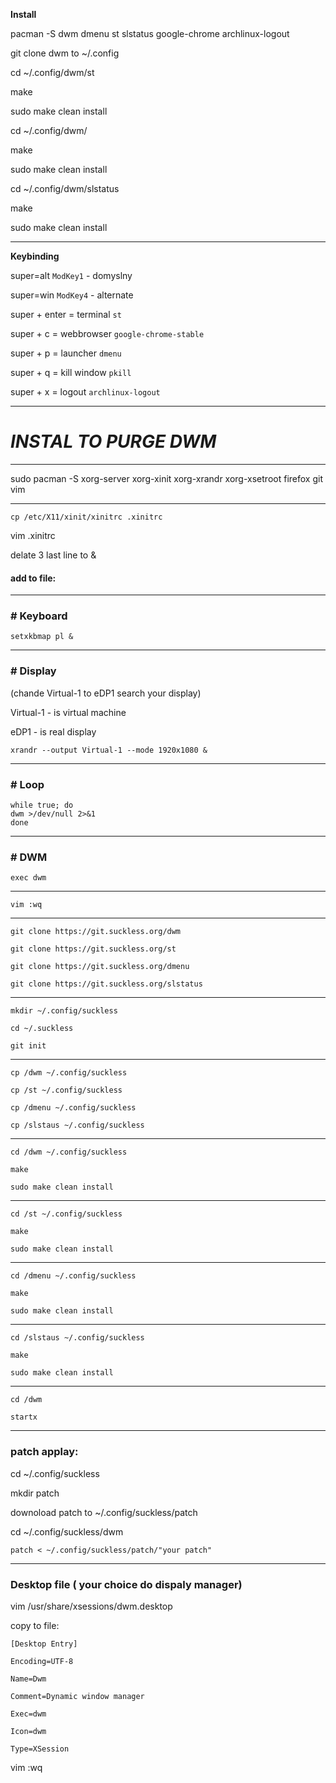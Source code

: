 **Install**

pacman -S dwm dmenu st slstatus google-chrome archlinux-logout

git clone dwm to ~/.config

cd ~/.config/dwm/st

make

sudo make clean install

cd ~/.config/dwm/

make

sudo make clean install

cd ~/.config/dwm/slstatus

make

sudo make clean install

---

**Keybinding**

super=alt `ModKey1` - domyslny

super=win `ModKey4` - alternate

super + enter = terminal `st`

super + c = webbrowser `google-chrome-stable`

super + p = launcher `dmenu`

super + q = kill window `pkill`

super + x = logout `archlinux-logout`

---

# **_INSTAL TO PURGE DWM_**

---

sudo pacman -S xorg-server xorg-xinit xorg-xrandr xorg-xsetroot firefox git vim

---

`cp /etc/X11/xinit/xinitrc .xinitrc`

vim .xinitrc

delate 3 last line to &

#### add to file:

---

### # Keyboard

```
setxkbmap pl &
```

---

### # Display

(chande Virtual-1 to eDP1 search your display) 

Virtual-1 -  is virtual machine

eDP1 - is real display

```
xrandr --output Virtual-1 --mode 1920x1080 &
```

---

### # Loop

```
while true; do
dwm >/dev/null 2>&1
done
```

---

### # DWM

```
exec dwm
```

---

`vim :wq`

---

```
git clone https://git.suckless.org/dwm

git clone https://git.suckless.org/st

git clone https://git.suckless.org/dmenu

git clone https://git.suckless.org/slstatus
```

---

```
mkdir ~/.config/suckless

cd ~/.suckless

git init
```

---

```
cp /dwm ~/.config/suckless

cp /st ~/.config/suckless

cp /dmenu ~/.config/suckless

cp /slstaus ~/.config/suckless
```

---

```
cd /dwm ~/.config/suckless

make

sudo make clean install
```

---

```
cd /st ~/.config/suckless

make

sudo make clean install
```

---

```
cd /dmenu ~/.config/suckless

make

sudo make clean install
```

---

```
cd /slstaus ~/.config/suckless

make

sudo make clean install
```

---

```
cd /dwm

startx
```

---

### patch applay:

cd ~/.config/suckless

mkdir patch

downoload patch to ~/.config/suckless/patch

cd ~/.config/suckless/dwm

```
patch < ~/.config/suckless/patch/"your patch"
```

---

### Desktop file ( your choice do dispaly manager)

vim /usr/share/xsessions/dwm.desktop

copy to file:

```
[Desktop Entry]

Encoding=UTF-8

Name=Dwm

Comment=Dynamic window manager

Exec=dwm

Icon=dwm

Type=XSession

```

vim :wq
